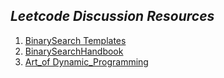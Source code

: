## **_Leetcode Discussion Resources_**

1. [BinarySearch Templates](https://leetcode.com/discuss/study-guide/786126/Python-Powerful-Ultimate-Binary-Search-Template.-Solved-many-problems)
2. [BinarySearchHandbook](https://leetcode.com/problems/binary-search/discuss/423162/Binary-Search-101-The-Ultimate-Binary-Search-Handbook)
3. [Art_of Dynamic_Programming](https://leetcode.com/discuss/general-discussion/712010/The-ART-of-Dynamic-Programming-An-Intuitive-Approach%3A-From-Apprentice-to-Master)